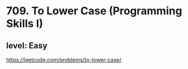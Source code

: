 # 709. To Lower Case (Programming Skills I)
## level: Easy

https://leetcode.com/problems/to-lower-case/
